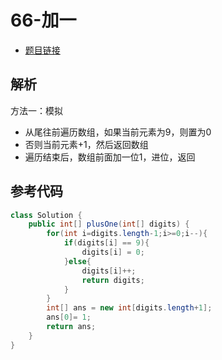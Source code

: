 # 66-加一

- [题目链接](https://leetcode-cn.com/problems/plus-one/)

## 解析

方法一：模拟
- 从尾往前遍历数组，如果当前元素为9，则置为0
- 否则当前元素+1，然后返回数组
- 遍历结束后，数组前面加一位1，进位，返回

## 参考代码
```Java
class Solution {
    public int[] plusOne(int[] digits) {
        for(int i=digits.length-1;i>=0;i--){
            if(digits[i] == 9){
                digits[i] = 0;
            }else{
                digits[i]++;
                return digits;
            }   
        }
        int[] ans = new int[digits.length+1];
        ans[0]= 1;
        return ans;
    }
}
```

